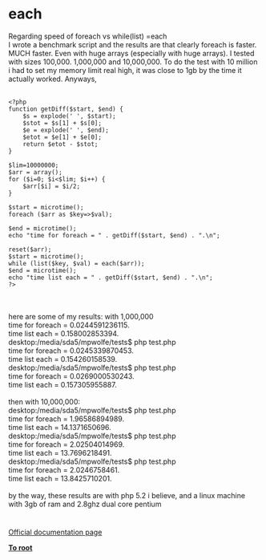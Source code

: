 # each



Regarding speed of foreach vs while(list) =each<br>I wrote a benchmark script and the results are that clearly foreach is faster. MUCH faster. Even with huge arrays (especially with huge arrays). I tested with sizes 100,000. 1,000,000 and 10,000,000. To do the test with 10 million i had to set my memory limit real high, it was close to 1gb by the time it actually worked. Anyways, <br><br>

```
<?php
function getDiff($start, $end) {
    $s = explode(' ', $start);
    $stot = $s[1] + $s[0];
    $e = explode(' ', $end);
    $etot = $e[1] + $e[0];
    return $etot - $stot;
}

$lim=10000000;
$arr = array();
for ($i=0; $i<$lim; $i++) {
    $arr[$i] = $i/2;
}

$start = microtime();
foreach ($arr as $key=>$val);

$end = microtime();
echo "time for foreach = " . getDiff($start, $end) . ".\n";

reset($arr);
$start = microtime();
while (list($key, $val) = each($arr));
$end = microtime();
echo "time list each = " . getDiff($start, $end) . ".\n";
?>
```
<br><br>here are some of my results: with 1,000,000<br>time for foreach = 0.0244591236115.<br>time list each = 0.158002853394.<br>desktop:/media/sda5/mpwolfe/tests$ php test.php<br>time for foreach = 0.0245339870453.<br>time list each = 0.154260158539.<br>desktop:/media/sda5/mpwolfe/tests$ php test.php<br>time for foreach = 0.0269000530243.<br>time list each = 0.157305955887.<br><br>then with 10,000,000:<br>desktop:/media/sda5/mpwolfe/tests$ php test.php<br>time for foreach = 1.96586894989.<br>time list each = 14.1371650696.<br>desktop:/media/sda5/mpwolfe/tests$ php test.php<br>time for foreach = 2.02504014969.<br>time list each = 13.7696218491.<br>desktop:/media/sda5/mpwolfe/tests$ php test.php<br>time for foreach = 2.0246758461.<br>time list each = 13.8425710201.<br><br>by the way, these results are with php 5.2 i believe, and a linux machine with 3gb of ram and 2.8ghz dual core pentium  

#

[Official documentation page](https://www.php.net/manual/en/function.each.php)

**[To root](/README.md)**